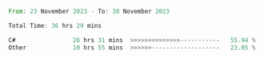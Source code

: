 <!--<div align=center><img src="https://leetcard.jacoblin.cool/CalvinWan0101"></div>-->

<!--START_SECTION:waka-->

```rust
From: 23 November 2023 - To: 30 November 2023

Total Time: 36 hrs 29 mins

C#                26 hrs 31 mins  >>>>>>>>>>>>>>-----------   55.94 %
Other             10 hrs 55 mins  >>>>>>-------------------   23.05 %
```

<!--END_SECTION:waka-->
